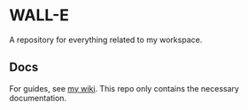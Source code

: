 # WALL-E

A repository for everything related to my workspace.

## Docs

For guides, see [my wiki](https://wiki.technat.cloud). This repo only contains the necessary documentation.
